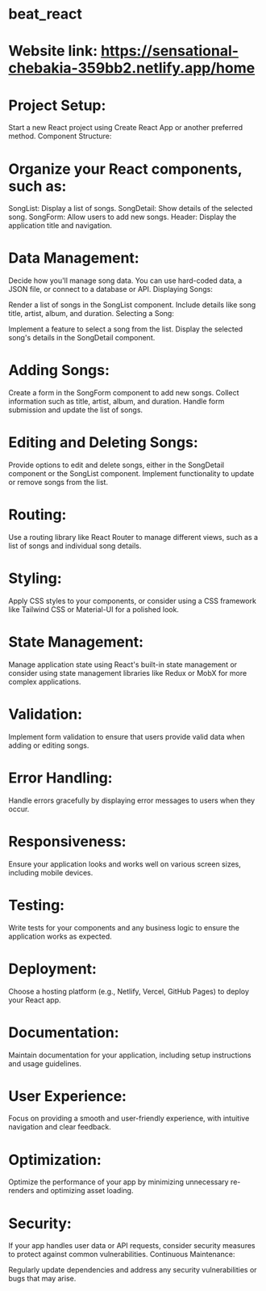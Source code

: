 # beat_react
# Website link: https://sensational-chebakia-359bb2.netlify.app/home


# Project Setup:

Start a new React project using Create React App or another preferred method.
Component Structure:

# Organize your React components, such as:
SongList: Display a list of songs.
SongDetail: Show details of the selected song.
SongForm: Allow users to add new songs.
Header: Display the application title and navigation.

# Data Management:

Decide how you'll manage song data. You can use hard-coded data, a JSON file, or connect to a database or API.
Displaying Songs:

Render a list of songs in the SongList component.
Include details like song title, artist, album, and duration.
Selecting a Song:

Implement a feature to select a song from the list.
Display the selected song's details in the SongDetail component.
# Adding Songs:

Create a form in the SongForm component to add new songs.
Collect information such as title, artist, album, and duration.
Handle form submission and update the list of songs.
# Editing and Deleting Songs:

Provide options to edit and delete songs, either in the SongDetail component or the SongList component.
Implement functionality to update or remove songs from the list.
# Routing:

Use a routing library like React Router to manage different views, such as a list of songs and individual song details.
# Styling:

Apply CSS styles to your components, or consider using a CSS framework like Tailwind CSS or Material-UI for a polished look.
# State Management:

Manage application state using React's built-in state management or consider using state management libraries like Redux or MobX for more complex applications.
# Validation:

Implement form validation to ensure that users provide valid data when adding or editing songs.
# Error Handling:

Handle errors gracefully by displaying error messages to users when they occur.
# Responsiveness:

Ensure your application looks and works well on various screen sizes, including mobile devices.
# Testing:

Write tests for your components and any business logic to ensure the application works as expected.
# Deployment:

Choose a hosting platform (e.g., Netlify, Vercel, GitHub Pages) to deploy your React app.
# Documentation:

Maintain documentation for your application, including setup instructions and usage guidelines.
# User Experience:

Focus on providing a smooth and user-friendly experience, with intuitive navigation and clear feedback.
# Optimization:

Optimize the performance of your app by minimizing unnecessary re-renders and optimizing asset loading.
# Security:

If your app handles user data or API requests, consider security measures to protect against common vulnerabilities.
Continuous Maintenance:

Regularly update dependencies and address any security vulnerabilities or bugs that may arise.
